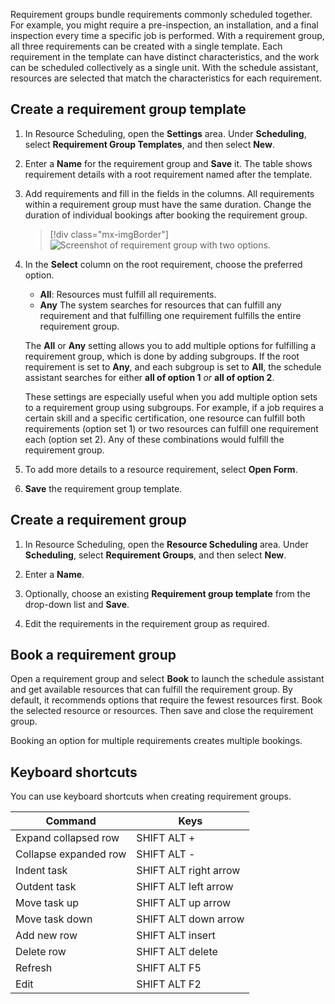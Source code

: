 Requirement groups bundle requirements commonly scheduled together. For example, you might require a pre-inspection, an installation, and a final inspection every time a specific job is performed. With a requirement group, all three requirements can be created with a single template. Each requirement in the template can have distinct characteristics, and the work can be scheduled collectively as a single unit. With the schedule assistant, resources are selected that match the characteristics for each requirement.

## Create a requirement group template

1. In Resource Scheduling, open the **Settings** area. Under **Scheduling**, select **Requirement Group Templates**, and then select **New**.

1. Enter a **Name** for the requirement group and **Save** it. The table shows requirement details with a root requirement named after the template.

1. Add requirements and fill in the fields in the columns. All requirements within a requirement group must have the same duration. Change the duration of individual bookings after booking the requirement group.

   > [!div class="mx-imgBorder"]
   > ![Screenshot of requirement group with two options.](../../common-scheduler/media/scheduling-multi-resource-2-options.png)

1. In the **Select** column on the root requirement, choose the preferred option.

   - **All**: Resources must fulfill all requirements.
   - **Any** The system searches for resources that can fulfill any requirement and that fulfilling one requirement fulfills the entire requirement group.

   The **All** or **Any** setting allows you to add multiple options for fulfilling a requirement group, which is done by adding subgroups.
   If the root requirement is set to **Any**, and each subgroup is set to **All**, the schedule assistant searches for either **all of option 1** *or* **all of option 2**.

   These settings are especially useful when you add multiple option sets to a requirement group using subgroups. For example, if a job requires a certain skill and a specific certification, one resource can fulfill both requirements (option set 1) or two resources can fulfill one requirement each (option set 2). Any of these combinations would fulfill the requirement group.

1. To add more details to a resource requirement, select **Open Form**.

1. **Save** the requirement group template.

## Create a requirement group

1. In Resource Scheduling, open the **Resource Scheduling** area. Under **Scheduling**, select **Requirement Groups**, and then select **New**.

1. Enter a **Name**.

1. Optionally, choose an existing **Requirement group template** from the drop-down list and **Save**.

1. Edit the requirements in the requirement group as required.

## Book a requirement group

Open a requirement group and select **Book** to launch the schedule assistant and get available resources that can fulfill the requirement group. By default, it recommends options that require the fewest resources first. Book the selected resource or resources. Then save and close the requirement group.

Booking an option for multiple requirements creates multiple bookings.

## Keyboard shortcuts

You can use keyboard shortcuts when creating requirement groups.

| Command | Keys |
|  --- | --- |
| Expand collapsed row | SHIFT ALT + |
| Collapse expanded row | SHIFT ALT - |
| Indent task | SHIFT ALT right arrow |
| Outdent task | SHIFT ALT left arrow |
| Move task up | SHIFT ALT up arrow |
| Move task down | SHIFT ALT down arrow |
| Add new row | SHIFT ALT insert |
| Delete row |  SHIFT ALT delete |
| Refresh | SHIFT ALT F5 |
| Edit | SHIFT ALT F2 |
